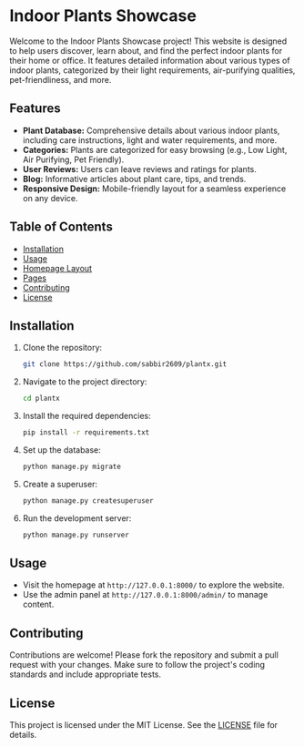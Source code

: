 # Indoor Plants Showcase

Welcome to the Indoor Plants Showcase project! This website is designed to help users discover, learn about, and find the perfect indoor plants for their home or office. It features detailed information about various types of indoor plants, categorized by their light requirements, air-purifying qualities, pet-friendliness, and more.

## Features

- **Plant Database:** Comprehensive details about various indoor plants, including care instructions, light and water requirements, and more.
- **Categories:** Plants are categorized for easy browsing (e.g., Low Light, Air Purifying, Pet Friendly).
- **User Reviews:** Users can leave reviews and ratings for plants.
- **Blog:** Informative articles about plant care, tips, and trends.
- **Responsive Design:** Mobile-friendly layout for a seamless experience on any device.

## Table of Contents

- [Installation](#installation)
- [Usage](#usage)
- [Homepage Layout](#homepage-layout)
- [Pages](#pages)
- [Contributing](#contributing)
- [License](#license)

## Installation

1. Clone the repository:
    ```bash
    git clone https://github.com/sabbir2609/plantx.git
    ```
2. Navigate to the project directory:
    ```bash
    cd plantx
    ```
3. Install the required dependencies:
    ```bash
    pip install -r requirements.txt
    ```
4. Set up the database:
    ```bash
    python manage.py migrate
    ```
5. Create a superuser:
    ```bash
    python manage.py createsuperuser
    ```
6. Run the development server:
    ```bash
    python manage.py runserver
    ```

## Usage

- Visit the homepage at `http://127.0.0.1:8000/` to explore the website.
- Use the admin panel at `http://127.0.0.1:8000/admin/` to manage content.

## Contributing

Contributions are welcome! Please fork the repository and submit a pull request with your changes. Make sure to follow the project's coding standards and include appropriate tests.

## License

This project is licensed under the MIT License. See the [LICENSE](LICENSE) file for details.
